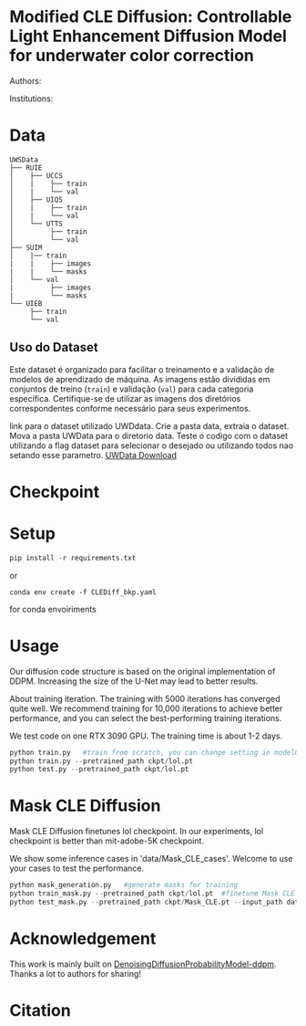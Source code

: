 # **Modified CLE Diffusion: Controllable Light Enhancement Diffusion Model for underwater color correction**
Authors: 

Institutions: 

# Data

 ```
 UWSData
├── RUIE
│    ├── UCCS
│    |    ├── train
│    |    └── val
│    ├── UIQS
│    |    ├── train
│    |    └── val
│    └── UTTS
│         ├── train
│         └── val
├── SUIM
│    |── train
|    |    ├── images
|    |    └── masks
│    └── val
|         ├── images
|         └── masks
└── UIEB
      ├── train
      └── val
```


## Uso do Dataset

Este dataset é organizado para facilitar o treinamento e a validação de modelos de aprendizado de máquina. As imagens estão divididas em conjuntos de treino (`train`) e validação (`val`) para cada categoria específica. Certifique-se de utilizar as imagens dos diretórios correspondentes conforme necessário para seus experimentos.

link para o dataset utilizado UWDdata. Crie a pasta data, extraia o dataset. Mova a pasta UWData para o diretorio data. Teste o codigo com o dataset utilizando a flag dataset para selecionar o desejado ou utilizando todos nao setando esse parametro. 
[UWData Download](https://drive.google.com/file/d/1SCwOosZam8bzoZdVSwW60l-bD7c65pv0/view?usp=sharing)


# Checkpoint

# Setup
```python
pip install -r requirements.txt
```

or 

```
conda env create -f CLEDiff_bkp.yaml
```

for conda envoiriments

# Usage
Our diffusion code structure is based on the original implementation of DDPM. Increasing the size of the U-Net may lead to better results.

About training iteration. The training with 5000 iterations has converged quite well. We recommend training for 10,000 iterations to achieve better performance, and you can select the best-performing training iterations.

We test code on one RTX 3090 GPU. The training time is about 1-2 days.
```python
python train.py   #train from scratch, you can change setting in modelConfig 
python train.py --pretrained_path ckpt/lol.pt  
python test.py --pretrained_path ckpt/lol.pt  
```

# Mask CLE Diffusion
Mask CLE Diffusion finetunes lol checkpoint. In our experiments, lol checkpoint is better than mit-adobe-5K checkpoint.

We show some inference cases in 'data/Mask_CLE_cases'. Welcome to use your cases to test the performance.

```python
python mask_generation.py   #generate masks for training
python train_mask.py --pretrained_path ckpt/lol.pt  #finetune Mask CLE Diffusion
python test_mask.py --pretrained_path ckpt/Mask_CLE.pt --input_path data/Mask_CLE_cases/opera.png --mask_path data/Mask_CLE_cases/opera_mask.png --data_name opera
```



# Acknowledgement
This work is mainly built on [DenoisingDiffusionProbabilityModel-ddpm](https://github.com/zoubohao/DenoisingDiffusionProbabilityModel-ddpm-). Thanks a lot to authors for sharing!

# Citation

